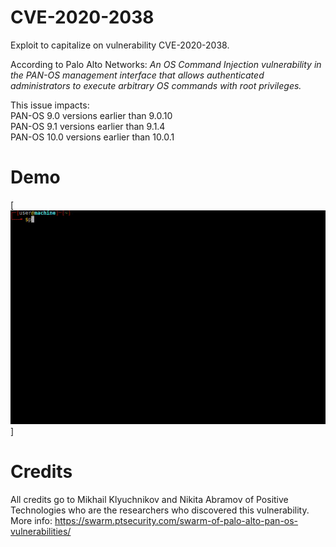 # CVE-2020-2038
Exploit to capitalize on vulnerability CVE-2020-2038.

According to Palo Alto Networks:
_An OS Command Injection vulnerability in the PAN-OS management interface that allows authenticated administrators to execute arbitrary OS commands with root privileges._

This issue impacts:<br />
PAN-OS 9.0 versions earlier than 9.0.10<br />
PAN-OS 9.1 versions earlier than 9.1.4<br />
PAN-OS 10.0 versions earlier than 10.0.1<br />

# Demo
[![demo](https://raw.githubusercontent.com/und3sc0n0c1d0/CVE-2020-2038/main/demo.gif)]

# Credits
All credits go to Mikhail Klyuchnikov and Nikita Abramov of Positive Technologies who are the researchers who discovered this vulnerability.
More info: <a href="https://swarm.ptsecurity.com/swarm-of-palo-alto-pan-os-vulnerabilities/" target="_blank">https://swarm.ptsecurity.com/swarm-of-palo-alto-pan-os-vulnerabilities/</a>
